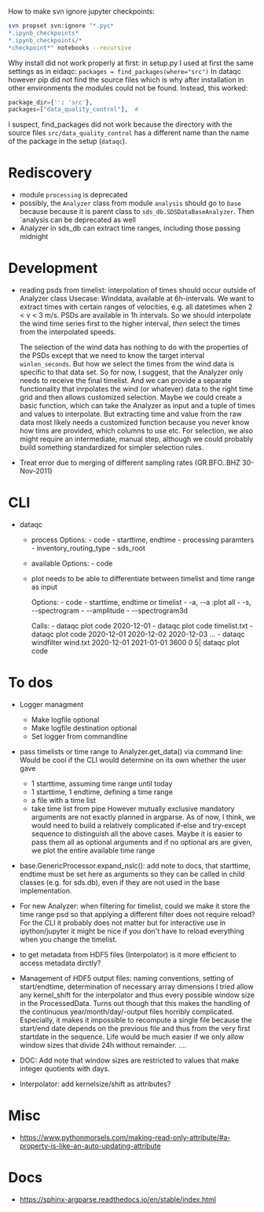 How to make svn ignore jupyter checkpoints:
```bash
svn propset svn:ignore "*.pyc*
*.ipynb_checkpoints*
*.ipynb_checkpoints/*
*checkpoint*" notebooks --recursive
```

Why install did not work properly at first:
in setup.py I used at first the same settings as in eidaqc:
`packages = find_packages(where="src")`
In dataqc however pip did not find the source files which is
why after installation in other environments the modules could
not be found.
Instead, this worked:

```python
package_dir={'': 'src'}, 
packages=["data_quality_control"],  #
```

I suspect, find_packages did not work because the directory
with the source files `src/data_quality_control` has a different
name than the name of the package in the setup (`dataqc`).


# Rediscovery
- module `processing` is deprecated
- possibly, the `Analyzer` class from module `analysis` should go to `base` because
    because it is parent class to `sds_db.SDSDataBaseAnalyzer`. Then `analysis can be deprecated as well
- Analyzer in sds_db can extract time ranges, including those passing midnight


# Development

- reading psds from timelist: interpolation of times should occur outside of Analyzer class
    Usecase: Winddata, available at 6h-intervals. We want to extract times with certain ranges
    of velocities, e.g. all datetimes when 2 < v < 3 m/s.
    PSDs are available in 1h intervals. So we should interpolate the wind time series first to
    the higher interval, *then* select the times from the interpolated speeds.

    The selection of the wind data has nothing to do with the properties of the PSDs except that
    we need to know the target interval `winlen_seconds`. But how we select the times from the 
    wind data is specific to that data set. So for now, I suggest, that the Analyzer only needs 
    to receive the final timelist. And we can provide a separate functionality that inrpolates the
    wind (or whatever) data to the right time grid and then allows customized selection. Maybe we
    could create a basic function, which can take the Analyzer as input and a tuple of times and 
    values to interpolate. But extracting time and value from the raw data most likely needs a
    customized function because you never know how tims are provided, which columns to use etc.
    For selection, we also might require an intermediate, manual step, although we could probably
    build something standardized for simpler selection rules.

- Treat error due to merging of different sampling rates (GR.BFO..BHZ 30-Nov-2011)


# CLI
- dataqc
    - process
        Options:
            - code
            - starttime, endtime
            - processing paramters
            - inventory_routing_type
            - sds_root
    - available
        Options:
            - code
    - plot 
        needs to be able to differentiate between timelist and time 
        range as input

        Options:
            - code
            - starttime, endtime or timelist
            - -a, --a :plot all
            - -s, --spectrogram
            - --amplitude
            - --spectrogram3d

        Calls:
            - dataqc plot code 2020-12-01
            - dataqc plot code timelist.txt
            - dataqc plot code 2020-12-01 2020-12-02 2020-12-03 ...
            - dataqc windfilter wind.txt 2020-12-01 2021-01-01 3600 0 5| dataqc plot code 

# To dos
- Logger managment
    - Make logfile optional
    - Make logfile destination optional
    - Set logger from commandline

- pass timelists or time range to Analyzer.get_data() via command line: Would be cool if 
the CLI would determine on its own whether the user gave 
    - 1 starttime, assuming time range until today
    - 1 starttime, 1 endtime, defining a time range
    - a file with a time list
    - take time list from pipe
However mutually exclusive mandatory arguments are not exactly planned in argparse.
As of now, I think, we would need to build a relatively complicated if-else and try-except
sequence to distinguish all the above cases.
Maybe it is easier to pass them all as optional arguments and if no optional ars are given,
we plot the entire available time range

- base.GenericProcessor.expand_nslc(): add note to docs, that 
    starttime, endtime must be set here as arguments so they can
    be called in child classes (e.g. for sds.db), even if they are 
    not used in the base implementation.

- For new Analyzer: when filtering for timelist, could we make it store the time range psd so that applying a different filter does not require reload? For the CLI it probably does not matter but for interactive use in ipython/jupyter it might be nice if you don't have to reload everything when you change the timelist.

- to get metadata from HDF5 files (Interpolator) is it more efficient to access metadata dirctly?

- Management of HDF5 output files: naming conventions, setting of start/endtime,
determination of necessary array dimensions
I tried allow any kernel_shift for the interpolator and thus every possible window
size in the ProcessedData. Turns out though that this makes the handling of the continuous year/month/day/-output files horribly complicated. Especially, it makes
it impossible to recompute a single file because the start/end date depends on the
previous file and thus from the very first startdate in the sequence.
Life would be much easier if we only allow window sizes that divide 24h without remainder.
....

- DOC: Add note that window sizes are restricted to values that make integer quotients with days.
- Interpolator: add kernelsize/shift as attributes?


# Misc
- https://www.pythonmorsels.com/making-read-only-attribute/#a-property-is-like-an-auto-updating-attribute



# Docs
- https://sphinx-argparse.readthedocs.io/en/stable/index.html